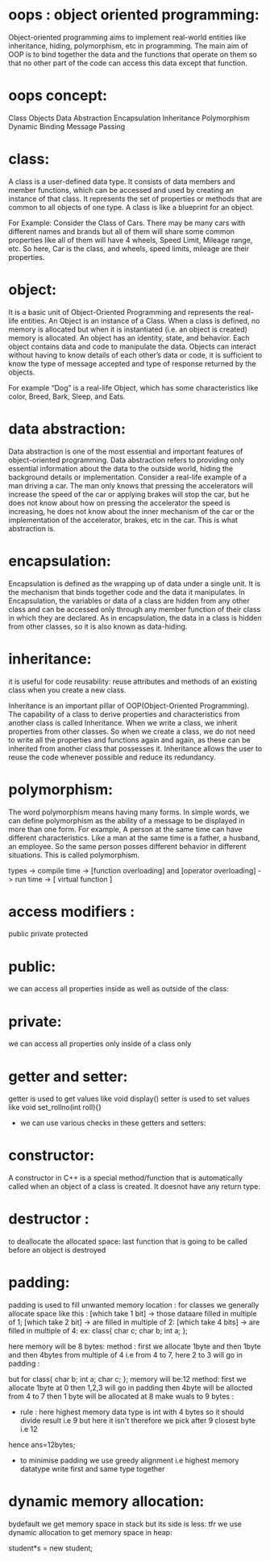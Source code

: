 # oops : object oriented programming:

Object-oriented programming aims to implement real-world entities like inheritance, hiding, polymorphism, etc in programming. The main aim of OOP is to bind together the data and the functions that operate on them so that no other part of the code can access this data except that function.

# oops concept:

Class
Objects
Data Abstraction
Encapsulation
Inheritance
Polymorphism
Dynamic Binding
Message Passing

# class:

A class is a user-defined data type. It consists of data members and member functions, which can be accessed and used by creating an instance of that class. It represents the set of properties or methods that are common to all objects of one type. A class is like a blueprint for an object.

For Example: Consider the Class of Cars. There may be many cars with different names and brands but all of them will share some common properties like all of them will have 4 wheels, Speed Limit, Mileage range, etc. So here, Car is the class, and wheels, speed limits, mileage are their properties.

# object:

It is a basic unit of Object-Oriented Programming and represents the real-life entities. An Object is an instance of a Class. When a class is defined, no memory is allocated but when it is instantiated (i.e. an object is created) memory is allocated. An object has an identity, state, and behavior. Each object contains data and code to manipulate the data. Objects can interact without having to know details of each other’s data or code, it is sufficient to know the type of message accepted and type of response returned by the objects.

For example “Dog” is a real-life Object, which has some characteristics like color, Breed, Bark, Sleep, and Eats.

# data abstraction:

Data abstraction is one of the most essential and important features of object-oriented programming. Data abstraction refers to providing only essential information about the data to the outside world, hiding the background details or implementation. Consider a real-life example of a man driving a car. The man only knows that pressing the accelerators will increase the speed of the car or applying brakes will stop the car, but he does not know about how on pressing the accelerator the speed is increasing, he does not know about the inner mechanism of the car or the implementation of the accelerator, brakes, etc in the car. This is what abstraction is.

# encapsulation:

Encapsulation is defined as the wrapping up of data under a single unit. It is the mechanism that binds together code and the data it manipulates. In Encapsulation, the variables or data of a class are hidden from any other class and can be accessed only through any member function of their class in which they are declared. As in encapsulation, the data in a class is hidden from other classes, so it is also known as data-hiding.

# inheritance:
it is useful for code reusability: reuse attributes and methods of an existing class when you create a new class.

Inheritance is an important pillar of OOP(Object-Oriented Programming). The capability of a class to derive properties and characteristics from another class is called Inheritance. When we write a class, we inherit properties from other classes. So when we create a class, we do not need to write all the properties and functions again and again, as these can be inherited from another class that possesses it. Inheritance allows the user to reuse the code whenever possible and reduce its redundancy.

# polymorphism:

The word polymorphism means having many forms. In simple words, we can define polymorphism as the ability of a message to be displayed in more than one form. For example, A person at the same time can have different characteristics. Like a man at the same time is a father, a husband, an employee. So the same person posses different behavior in different situations. This is called polymorphism.

types -> compile time -> [function overloading] and [operator overloading]
-> run time -> [ virtual function ]

# access modifiers :

public private protected

# public:

we can access all properties inside as well as outside of the class:

# private:

we can access all properties only inside of a class only

# getter and setter:

getter is used to get values like void display()
setter is used to set values like void set_rollno(int roll){}
* we can use various checks in these getters and setters:

# constructor:
A constructor in C++ is a special method/function that is automatically called when an object of a class is created.
It doesnot have any return type:

# destructor :
to deallocate the allocated space:
last function that is going to be called before an object is destroyed

# padding:
padding is used to fill unwanted memory location :
for classes we generally allocate space like this  :
[which take 1 bit] -> those dataare filled in multiple of 1;
[which take 2 bit] -> are filled in multiple of 2:
[which take 4 bits] -> are filled in multiple of 4:
 ex: class{
    char c;
    char b;
    int a;
 };

 here memory will be 8 bytes:
 method : first we allocate  1byte and then 1byte and then 4bytes from multiple of 4 i.e from 4 to 7, here 2 to 3  will go in padding :

 but for class{
    char b;
    int a;
    char c;
 };
 memory will be:12
 method: first we allocate 1byte at 0 then 1,2,3 will go in padding
 then 4byte will be allocted from 4 to 7 then 1 byte will be allocated at 8 make wuals to 9 bytes :
* rule : here highest memory data type is int with 4 bytes so it should divide result i.e 9 but here it isn't therefore we pick after 9 closest byte i.e 12

hence ans=12bytes;

* to minimise padding we use greedy alignment i.e highest memory datatype write first and same type together

# dynamic memory allocation:
bydefault we get memory space in stack but its side is less:
tfr we use dynamic allocation to get memory space in heap:

student*s = new student;


